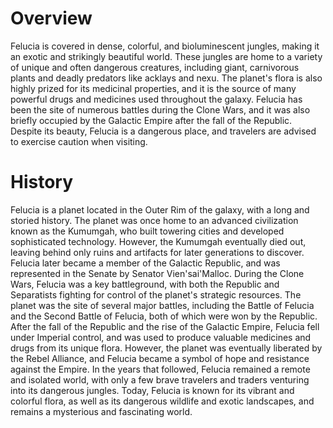 # Overview

Felucia is covered in dense, colorful, and bioluminescent jungles, making it an exotic and strikingly beautiful world.
These jungles are home to a variety of unique and often dangerous creatures, including giant, carnivorous plants and deadly predators like acklays and nexu.
The planet's flora is also highly prized for its medicinal properties, and it is the source of many powerful drugs and medicines used throughout the galaxy.
Felucia has been the site of numerous battles during the Clone Wars, and it was also briefly occupied by the Galactic Empire after the fall of the Republic.
Despite its beauty, Felucia is a dangerous place, and travelers are advised to exercise caution when visiting.

# History

Felucia is a planet located in the Outer Rim of the galaxy, with a long and storied history.
The planet was once home to an advanced civilization known as the Kumumgah, who built towering cities and developed sophisticated technology.
However, the Kumumgah eventually died out, leaving behind only ruins and artifacts for later generations to discover.
Felucia later became a member of the Galactic Republic, and was represented in the Senate by Senator Vien'sai'Malloc.
During the Clone Wars, Felucia was a key battleground, with both the Republic and Separatists fighting for control of the planet's strategic resources.
The planet was the site of several major battles, including the Battle of Felucia and the Second Battle of Felucia, both of which were won by the Republic.
After the fall of the Republic and the rise of the Galactic Empire, Felucia fell under Imperial control, and was used to produce valuable medicines and drugs from its unique flora.
However, the planet was eventually liberated by the Rebel Alliance, and Felucia became a symbol of hope and resistance against the Empire.
In the years that followed, Felucia remained a remote and isolated world, with only a few brave travelers and traders venturing into its dangerous jungles.
Today, Felucia is known for its vibrant and colorful flora, as well as its dangerous wildlife and exotic landscapes, and remains a mysterious and fascinating world.
